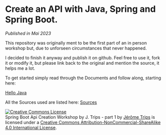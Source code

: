 # Create an API with Java, Spring and Spring Boot.
*Published in Mai 2023*

This repository was originally ment to be the first part of  an in person workshop but, due to unforseen circumstances that never happened.

I decided to finish it anyway and publish it on github. Feel free to use it, fork it or modify it, but please link back to the original and mention the source, it helps me  a lot.

To get started simply read through the Documents and follow along, starting here:

[Hello Java](https://github.com/TripsJ/Spring-API-Workshop-1/blob/main/Hello%20Java.md)



All the Sources used are listed here:
[Sources](https://github.com/TripsJ/Spring-API-Workshop-1/blob/main/Sources.md)


<a rel="license" href="http://creativecommons.org/licenses/by-nc-sa/4.0/"><img alt="Creative Commons License" style="border-width:0" src="https://i.creativecommons.org/l/by-nc-sa/4.0/88x31.png" /></a><br /><span xmlns:dct="http://purl.org/dc/terms/" property="dct:title">Spring Boot Api Creation Workshop by J. Trips  - part 1</span> by <a xmlns:cc="http://creativecommons.org/ns#" href="https://github.com/TripsJ/" property="cc:attributionName" rel="cc:attributionURL">Jérôme Trips</a> is licensed under a <a rel="license" href="http://creativecommons.org/licenses/by-nc-sa/4.0/">Creative Commons Attribution-NonCommercial-ShareAlike 4.0 International License</a>.
